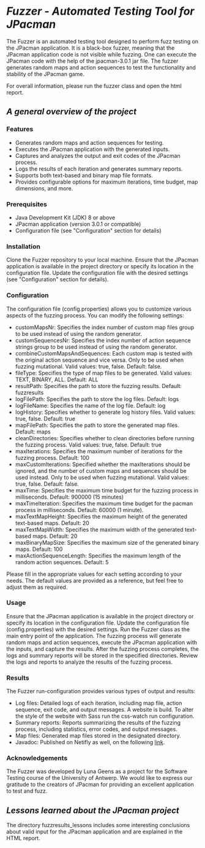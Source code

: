 # *Fuzzer - Automated Testing Tool for JPacman*

The Fuzzer is an automated testing tool designed to perform fuzz testing on the JPacman application.
It is a black-box fuzzer, meaning that the JPacman application code is not visible while fuzzing.
One can execute the JPacman code with the help of the jpacman-3.0.1 jar file.
The fuzzer generates random maps and action sequences to test the functionality and stability of the JPacman game.

For overall information, please run the fuzzer class and open the html report.

## *A general overview of the project*

### Features

- Generates random maps and action sequences for testing.
- Executes the JPacman application with the generated inputs.
- Captures and analyzes the output and exit codes of the JPacman process.
- Logs the results of each iteration and generates summary reports.
- Supports both text-based and binary map file formats.
- Provides configurable options for maximum iterations, time budget, map dimensions, and more.

### Prerequisites
- Java Development Kit (JDK) 8 or above 
- JPacman application (version 3.0.1 or compatible) 
- Configuration file (see "Configuration" section for details)

### Installation
Clone the Fuzzer repository to your local machine.
Ensure that the JPacman application is available in the project directory or specify its location in the configuration file.
Update the configuration file with the desired settings (see "Configuration" section for details).

### Configuration
The configuration file (config.properties) allows you to customize various aspects of the fuzzing process. You can modify the following settings:

- customMapsNr: Specifies the index number of custom map files group to be used instead of using the random generator.
- customSequencesNr: Specifies the index number of action sequence strings group to be used instead of using the random
  generator.
- combineCustomMapsAndSequences: Each custom map is tested with the original action sequence and vice versa. Only to be
  used when fuzzing mutational. Valid values: true, false. Default: false.
- fileType: Specifies the type of map files to be generated. Valid values: TEXT, BINARY, ALL. Default: ALL
- resultPath: Specifies the path to store the fuzzing results. Default: fuzzresults
- logFilePath: Specifies the path to store the log files. Default: logs
- logFileName: Specifies the name of the log file. Default: log
- logHistory: Specifies whether to generate log history files. Valid values: true, false. Default: true
- mapFilePath: Specifies the path to store the generated map files. Default: maps
- cleanDirectories: Specifies whether to clean directories before running the fuzzing process. Valid values: true, false. Default: true
- maxIterations: Specifies the maximum number of iterations for the fuzzing process. Default: 100
- maxCustomIterations: Specified whether the maxIterations should be ignored, and the number of custom maps and
  sequences should be used instead. Only to be used when fuzzing mutational. Valid values: true, false. Default: false.
- maxTime: Specifies the maximum time budget for the fuzzing process in milliseconds. Default: 900000 (15 minutes)
- maxTimeIteration: Specifies the maximum time budget for the pacman process in milliseconds. Default: 60000 (1 minute).
- maxTextMapHeight: Specifies the maximum height of the generated text-based maps. Default: 20
- maxTextMapWidth: Specifies the maximum width of the generated text-based maps. Default: 20
- maxBinaryMapSize: Specifies the maximum size of the generated binary maps. Default: 100
- maxActionSequenceLength: Specifies the maximum length of the random action sequences. Default: 5

Please fill in the appropriate values for each setting according to your needs. The default values are provided as a reference, 
but feel free to adjust them as required.

### Usage
Ensure that the JPacman application is available in the project directory or specify its location in the configuration file.
Update the configuration file (config.properties) with the desired settings.
Run the Fuzzer class as the main entry point of the application.
The fuzzing process will generate random maps and action sequences, execute the JPacman application with the inputs, 
and capture the results.
After the fuzzing process completes, the logs and summary reports will be stored in the specified directories.
Review the logs and reports to analyze the results of the fuzzing process.

### Results
The Fuzzer run-configuration provides various types of output and results:

- Log files: Detailed logs of each iteration, including map file, action sequence, exit code, and output messages. A website is build. To alter the style of the website with Sass run the css-watch run configuration.
- Summary reports: Reports summarizing the results of the fuzzing process, including statistics, error codes, and output messages.
- Map files: Generated map files stored in the designated directory.
- Javadoc: Published on Netifly as well, on the following [link](https://jpacmanfuzzsite.netlify.app/). 

### Acknowledgements
The Fuzzer was developed by Luna Geens as a project for the Software Testing course of the University of Antwerp.
We would like to express our gratitude to the creators of JPacman for providing an excellent application to test and fuzz.

## *Lessons learned about the JPacman project*

The directory fuzzresults_lessons includes some interesting conclusions about valid input for the JPacman application
and are explained in the HTML report. 




